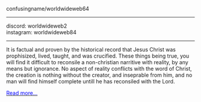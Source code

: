 <!DOCTYPE html>
<html>
  <head>
    <meta charset="UTF-8">
    <meta name="viewport" content="width=device-width, initial-scale=1.0">
    <title>>⩊<</title>
    <!-- The style.css file allows you to change the look of your web pages.
         If you include the next line in all your web pages, they will all share the same look.
         This makes it easier to make new pages for your site. -->
    <link href="/style.css" rel="stylesheet" type="text/css" media="all">
  </head>
  <body>
  
   <div class="info">
   <p> confusingname/worldwideweb64</p>
   <hr class="linebreak">
   discord: worldwideweb2 <br>
   instagram: worldwideweb84
   <hr class="linebreak">
   <p class="text"> It is factual and proven by the historical record that Jesus Christ was prophisized, lived, taught, and was crucified. These things being true, you will find it difficult to reconsile a non-christian narritive with reality, by any means but ignorance. No aspect of reality conflicts with the word of Christ, the creation is nothing without the creator, and inseprable from him, and no man will find himself complete untill he has reconsiled with the Lord.</p> <a href=""> <p style="color: blue;"> Read more... </p> </a>
  
  
   </div>
  </body>
</html>
